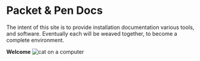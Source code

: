 # Packet & Pen Docs

The intent of this site is to provide installation documentation
various tools, and software. Eventually each will be weaved together,
to become a complete environment. 


**Welcome**
![cat on a computer](../images/cat_computer.jpg)
